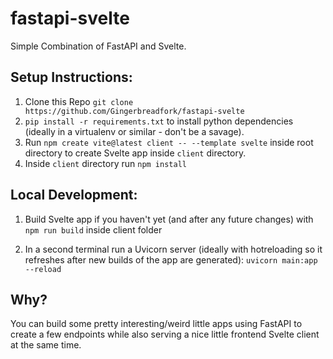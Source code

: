 # fastapi-svelte

Simple Combination of FastAPI and Svelte.

## Setup Instructions:

1. Clone this Repo ```git clone https://github.com/Gingerbreadfork/fastapi-svelte```
3. ```pip install -r requirements.txt``` to install python dependencies (ideally in a virtualenv or similar - don't be a savage).
4. Run ```npm create vite@latest client -- --template svelte``` inside root directory to create Svelte app inside ```client``` directory.
5. Inside ```client``` directory run ```npm install```

## Local Development:

1. Build Svelte app if you haven't yet (and after any future changes) with ```npm run build``` inside client folder

2. In a second terminal run a Uvicorn server (ideally with hotreloading so it refreshes after new builds of the app are generated): ```uvicorn main:app --reload```

## Why?
You can build some pretty interesting/weird little apps using FastAPI to create a few endpoints while also serving a nice little frontend Svelte client at the same time.
